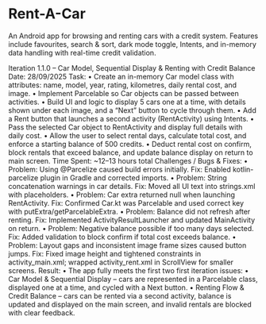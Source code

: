 # Rent-A-Car
An Android app for browsing and renting cars with a credit system. Features include favourites, search &amp; sort, dark mode toggle, Intents, and in-memory data handling with real-time credit validation.

Iteration 1.1.0 – Car Model, Sequential Display & Renting with Credit Balance
Date: 28/09/2025
Task:
•	Create an in-memory Car model class with attributes: name, model, year, rating, kilometres, daily rental cost, and image.
•	Implement Parcelable so Car objects can be passed between activities.
•	Build UI and logic to display 5 cars one at a time, with details shown under each image, and a “Next” button to cycle through them.
•	Add a Rent button that launches a second activity (RentActivity) using Intents.
•	Pass the selected Car object to RentActivity and display full details with daily cost.
•	Allow the user to select rental days, calculate total cost, and enforce a starting balance of 500 credits.
•	Deduct rental cost on confirm, block rentals that exceed balance, and update balance display on return to main screen.
Time Spent: ~12–13 hours total
Challenges / Bugs & Fixes:
•	Problem: Using @Parcelize caused build errors initially.
Fix: Enabled kotlin-parcelize plugin in Gradle and corrected imports.
•	Problem: String concatenation warnings in car details.
Fix: Moved all UI text into strings.xml with placeholders.
•	Problem: Car extra returned null when launching RentActivity.
Fix: Confirmed Car.kt was Parcelable and used correct key with putExtra/getParcelableExtra.
•	Problem: Balance did not refresh after renting.
Fix: Implemented ActivityResultLauncher and updated MainActivity on return.
•	Problem: Negative balance possible if too many days selected.
Fix: Added validation to block confirm if total cost exceeds balance.
•	Problem: Layout gaps and inconsistent image frame sizes caused button jumps.
Fix: Fixed image height and tightened constraints in activity_main.xml; wrapped activity_rent.xml in ScrollView for smaller screens.
Result:
•	The app fully meets the first two first iteration issues:
•	Car Model & Sequential Display – cars are represented in a Parcelable class, displayed one at a time, and cycled with a Next button.
•	Renting Flow & Credit Balance – cars can be rented via a second activity, balance is updated and displayed on the main screen, and invalid rentals are blocked with clear feedback.

